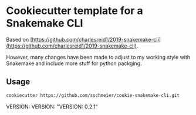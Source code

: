 # Cookiecutter template for a Snakemake CLI

Based on [https://github.com/charlesreid1/2019-snakemake-cli](https://github.com/charlesreid1/2019-snakemake-cli).

However, many changes have been made to adjust to my working style with Snakemake and include more stuff for python packging.


## Usage

```bash
cookiecutter https://github.com/sschmeier/cookie-snakemake-cli.git
```

VERSION: VERSION: "VERSION: 0.2.1"